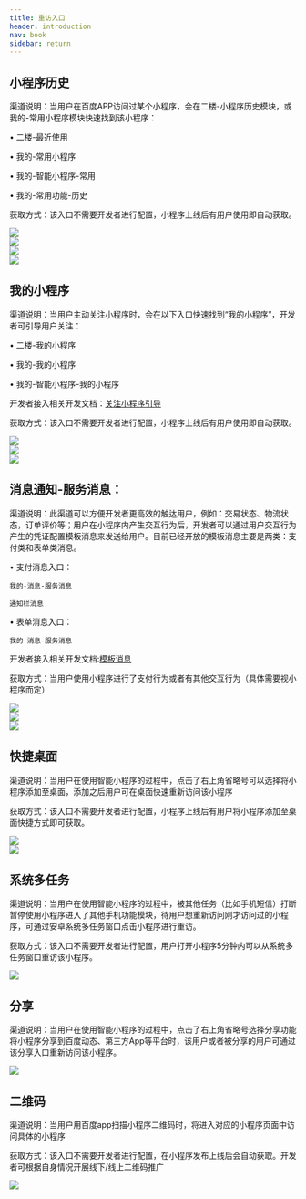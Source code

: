 ```yaml
---
title: 重访入口
header: introduction
nav: book
sidebar: return
---
```



## 小程序历史

渠道说明：当用户在百度APP访问过某个小程序，会在二楼-小程序历史模块，或我的-常用小程序模块快速找到该小程序：

•         二楼-最近使用

•         我的-常用小程序 

•         我的-智能小程序-常用

•         我的-常用功能-历史

获取方式：该入口不需要开发者进行配置，小程序上线后有用户使用即自动获取。

<div class="m-doc-custom-examples">
    <div class="m-doc-custom-examples-correct">
        <img src="../../img/introduction/base/最近使用.png">
    </div>
    <div class="m-doc-custom-examples-correct">
        <img src="../../img/introduction/base/常用小程序.png">
    </div>
    <div class="m-doc-custom-examples-correct">
        <img src=" ">
    </div>     
</div>

<div class="m-doc-custom-examples">
    <div class="m-doc-custom-examples-correct">
        <img src="../../img/introduction/base/智能小程序常用.png">
    </div>
    <div class="m-doc-custom-examples-correct">
        <img src="../../img/introduction/base/常用功能历史.png">
    </div>
    <div class="m-doc-custom-examples-correct">
        <img src=" ">
    </div>     
</div>

## 我的小程序

渠道说明：当用户主动关注小程序时，会在以下入口快速找到“我的小程序”，开发者可引导用户关注：

•         二楼-我的小程序

•         我的-我的小程序 

•         我的-智能小程序-我的小程序

开发者接入相关开发文档：<a href="https://smartprogram.baidu.com/docs/design/component/guide_add/">关注小程序引导</a>


获取方式：该入口不需要开发者进行配置，小程序上线后有用户使用即自动获取。

<div class="m-doc-custom-examples">
    <div class="m-doc-custom-examples-correct">
        <img src="../../img/introduction/base/基础流量：二楼-我的小程序.jpg">
    </div>
    <div class="m-doc-custom-examples-correct">
        <img src="../../img/introduction/base/基础流量：我的-我的小程序.jpg">
    </div>
    <div class="m-doc-custom-examples-correct">
        <img src="../../img/introduction/base/基础流量：我的-智能小程序-我的小程序.jpg">
    </div>
</div>

## 消息通知-服务消息：

渠道说明：此渠道可以方便开发者更高效的触达用户，例如：交易状态、物流状态，订单评价等；用户在小程序内产生交互行为后，开发者可以通过用户交互行为产生的凭证配置模板消息来发送给用户。目前已经开放的模板消息主要是两类：支付类和表单类消息。

•         支付消息入口：

    我的-消息-服务消息

    通知栏消息

•         表单消息入口：

    我的-消息-服务消息

开发者接入相关开发文档:<a href="https://smartprogram.baidu.com/docs/develop/serverapi/open_infomation/">模板消息</a>


获取方式：当用户使用小程序进行了支付行为或者有其他交互行为（具体需要视小程序而定）

<div class="m-doc-custom-examples">
    <div class="m-doc-custom-examples-correct">
        <img src="../../img/introduction/base/基础流量：消息通知1-通知栏消息.jpg">
    </div>
    <div class="m-doc-custom-examples-correct">
        <img src="../../img/introduction/base/基础流量：消息通知-个人中心-消息-服务消息-表单消息.jpg">
    </div>
    <div class="m-doc-custom-examples-correct">
        <img src="../../img/introduction/base/基础流量：消息通知-个人中心-消息-服务消息-支付消息.jpg">
    </div>
</div>                     

## 快捷桌面

渠道说明：当用户在使用智能小程序的过程中，点击了右上角省略号可以选择将小程序添加至桌面，添加之后用户可在桌面快速重新访问该小程序

获取方式：该入口不需要开发者进行配置，小程序上线后有用户将小程序添加至桌面快捷方式即可获取。 

<div class="m-doc-custom-examples">
    <div class="m-doc-custom-examples-correct">
        <img src="../../img/introduction/base/基础流量：快捷桌面.jpg">
    </div>
    <div class="m-doc-custom-examples-correct">
        <img src="../../img/introduction/base/基础流量：快捷桌面2.jpg">
    </div>
    <div class="m-doc-custom-examples-correct">
        <img src=" ">
    </div>    
</div>

## 系统多任务

渠道说明：当用户在使用智能小程序的过程中，被其他任务（比如手机短信）打断暂停使用小程序进入了其他手机功能模块，待用户想重新访问刚才访问过的小程序，可通过安卓系统多任务窗口点击小程序进行重访。

获取方式：该入口不需要开发者进行配置，用户打开小程序5分钟内可以从系统多任务窗口重访该小程序。

<div class="m-doc-custom-examples">
    <div class="m-doc-custom-examples-correct">
        <img src="../../img/introduction/base/基础流量：系统多任务.jpg">
    </div>
    <div class="m-doc-custom-examples-correct">
        <img src=" ">
    </div>
    <div class="m-doc-custom-examples-correct">
        <img src=" ">
    </div>     
</div>


## 分享

渠道说明：当用户在使用智能小程序的过程中，点击了右上角省略号选择分享功能将小程序分享到百度动态、第三方App等平台时，该用户或者被分享的用户可通过该分享入口重新访问该小程序。

<div class="m-doc-custom-examples">
    <div class="m-doc-custom-examples-correct">
        <img src="../../img/introduction/base/基础流量：分享.jpg">
    </div>
    <div class="m-doc-custom-examples-correct">
        <img src=" ">
    </div>
    <div class="m-doc-custom-examples-correct">
        <img src=" ">
    </div>     
</div>


## 二维码

渠道说明：当用户用百度app扫描小程序二维码时，将进入对应的小程序页面中访问具体的小程序

获取方式：该入口不需要开发者进行配置，在小程序发布上线后会自动获取。开发者可根据自身情况开展线下/线上二维码推广


<div class="m-doc-custom-examples">
    <div class="m-doc-custom-examples-correct">
        <img src="../../img/introduction/base/二维码.jpg">
    </div>
    <div class="m-doc-custom-examples-correct">
        <img src=" ">
    </div>
    <div class="m-doc-custom-examples-correct">
        <img src=" ">
    </div>     
</div>
